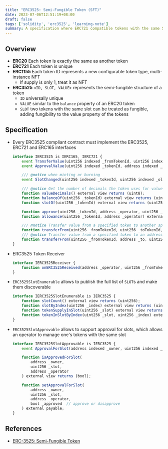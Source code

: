 ```yaml
---
title: "ERC3525: Semi-Fungible Token (SFT)"
date: 2023-07-06T12:51:19+08:00
draft: false
tags: ['solidity', 'erc3525', 'learning-note']
summary: A specification where ERC721 compatible tokens with the same SLOT and different IDs are fungible.
---
```


## Overview

- **ERC20** Each token is exactly the same as another token
- **ERC721** Each token is unique
- **ERC1155** Each token ID represents a new configurable token type, multi-instance NFT
    - If supply is only 1, treat it as NFT
- **ERC3525** `<ID, SLOT, VALUE>` represents the semi-fungible structure of a token
    - `ID` universally unique
    - `VALUE` similar to the `balance` property of an ERC20 token
    - `SLOT` two tokens with the same slot can be treated as fungible, adding fungibility to the value property of the tokens

## Specification

- Every ERC3525 compliant contract must implement the ERC3525, ERC721 and ERC165 interfaces

    ```js
    interface IERC3525 is IERC165, IERC721 {
        event TransferValue(uint256 indexed _fromTokenId, uint256 indexed _toTokenId, uint256 _value);
        event ApprovalValue(uint256 indexed _tokenId, address indexed _operator, uint256 _value);

        /// @notice when minting or burning
        event SlotChanged(uint256 indexed _tokenId, uint256 indexed _oldSlot, uint256 indexed _newSlot);

        /// @notice Get the number of decimals the token uses for value
        function valueDecimals() external view returns (uint8);
        function balanceOf(uint256 _tokenId) external view returns (uint256);
        function slotOf(uint256 _tokenId) external view returns (uint256);

        function approve(uint256 _tokenId, address _operator, uint256 _value) external payable;
        function allowance(uint256 _tokenId, address _operator) external view returns (uint256);

        /// @notice Transfer value from a specified token to another specified token with the same slot
        function transferFrom(uint256 _fromTokenId, uint256 _toTokenId, uint256 _value) external payable;
        /// @notice Transfer value from a specified token to an address. The receiver contract must implement onERC3525Received()
        function transferFrom(uint256 _fromTokenId, address _to, uint256 _value) external payable returns (uint256);
    }
    ```

- ERC3525 Token Receiver

    ```js
    interface IERC3525Receiver {
        function onERC3525Received(address _operator, uint256 _fromTokenId, uint256 _toTokenId, uint256 _value, bytes calldata _data) external returns (bytes4);
    }
    ```

- `ERC3525SlotEnumerable` allows to publish the full list of `SLOT`s and make them discoverable

    ```js
    interface IERC3525SlotEnumerable is IERC3525 {
        function slotCount() external view returns (uint256);
        function slotByIndex(uint256 _index) external view returns (uint256);
        function tokenSupplyInSlot(uint256 _slot) external view returns (uint256);
        function tokenInSlotByIndex(uint256 _slot, uint256 _index) external view returns (uint256);
    }
    ```

- `ERC3525SlotApprovable` allows to support approval for slots, which allows an operator to manage one's tokens with the same slot

    ```js
    interface IERC3525SlotApprovable is IERC3525 {
        event ApprovalForSlot(address indexed _owner, uint256 indexed _slot, address indexed _operator, bool _approved);

        function isApprovedForSlot(
            address _owner,
            uint256 _slot,
            address _operator
        ) external view returns (bool);

        function setApprovalForSlot(
            address _owner,
            uint256 _slot,
            address _operator,
            bool _approved  // approve or disapprove
        ) external payable;
    }
    ```

## References

- [ERC-3525: Semi-Fungible Token](https://eips.ethereum.org/EIPS/eip-3525)